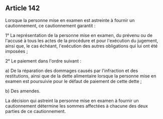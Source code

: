 Article 142
----
Lorsque la personne mise en examen est astreinte à fournir un cautionnement, ce
cautionnement garantit :

1° La représentation de la personne mise en examen, du prévenu ou de l'accusé à
tous les actes de la procédure et pour l'exécution du jugement, ainsi que, le
cas échéant, l'exécution des autres obligations qui lui ont été imposées ;

2° Le paiement dans l'ordre suivant :

a) De la réparation des dommages causés par l'infraction et des restitutions,
ainsi que de la dette alimentaire lorsque la personne mise en examen est
poursuivie pour le défaut de paiement de cette dette ;

b) Des amendes.

La décision qui astreint la personne mise en examen à fournir un cautionnement
détermine les sommes affectées à chacune des deux parties de ce cautionnement.
